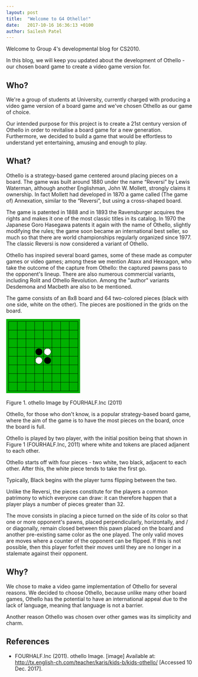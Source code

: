 ```yaml
---
layout: post
title:  "Welcome to G4 Othello!"
date:   2017-10-16 16:36:13 +0100
author: Sailesh Patel
---
```

Welcome to Group 4's developmental blog for CS2010.

In this blog, we will keep you updated about the development of Othello - our chosen board game to create a video game version for.

## Who?

We're a group of students at University, currently charged with producing a video game version of a board game and we've chosen Othello as our game of choice.

Our intended purpose for this project is to create a 21st century version of Othello in order to revitalise a board game for a new generation. Furthermore, we decided to build a game that would be effortless to understand yet entertaining, amusing and enough to play.


## What?
Othello is a strategy-based game centered around placing pieces on a board. The game was built around 1880 under the name “Reversi” by Lewis Waterman, although another Englishman, John W. Mollett, strongly claims it ownership. In fact Mollett had developed in 1870 a game called (The game of) Annexation, similar to the “Reversi”, but using a cross-shaped board.

The game is patented in 1888 and in 1893 the Ravensburger acquires the rights and makes it one of the most classic titles in its catalog. In 1970 the Japanese Goro Hasegawa patents it again with the name of Othello, slightly modifying the rules; the game soon became an international best seller, so much so that there are world championships regularly organized since 1977. The classic Reversi is now considered a variant of Othello.

Othello has inspired several board games, some of these made as computer games or video games; among these we mention Ataxx and Hexxagon, who take the outcome of the capture from Othello: the captured pawns pass to the opponent's lineup. There are also numerous commercial variants, including Rolit and Othello Revolution. Among the "author" variants Desdemona and Macbeth are also to be mentioned.

The game consists of an 8x8 board and 64 two-colored pieces (black with one side, white on the other). The pieces are positioned in the grids on the board.

![A picture of an Othello board in its starting phase](/img/othello-strategy.gif)

Figure 1. othello Image by FOURHALF.Inc (2011)

Othello, for those who don't know, is a popular strategy-based board game, where the aim of the game is to have the most pieces on the board, once the board is full.

Othello is played by two player, with the initial position being that shown in Figure 1 (FOURHALF.Inc, 2011) where white and tokens are placed adjanent to each other.

Othello starts off with four pieces - two white, two black, adjacent to each other. After this, the white piece tends to take the first go.

Typically, Black begins with the player turns flipping between the two.

Unlike the Reversi, the pieces constitute for the players a common patrimony to which everyone can draw: it can therefore happen that a player plays a number of pieces greater than 32.

The move consists in placing a piece turned on the side of its color so that one or more opponent's pawns, placed perpendicularly, horizontally, and / or diagonally, remain closed between this pawn placed on the board and another pre-existing same color as the one played.
The only valid moves are moves where a counter of the opponent can be flipped. If this is not possible, then this player forfeit their moves until they are no longer in a stalemate against their opponent.


## Why?
We chose to make a video game implementation of Othello for several reasons. We decided to choose Othello, because unlike many other board games, Othello has the potential to have an international appeal due to the lack of language, meaning that language is not a barrier.

Another reason Othello was chosen over other games was its simplicity and charm.

## References

- FOURHALF.Inc (2011). othello Image. [image] Available at: http://tx.english-ch.com/teacher/karis/kids-b/kids-othello/ [Accessed 10 Dec. 2017].
